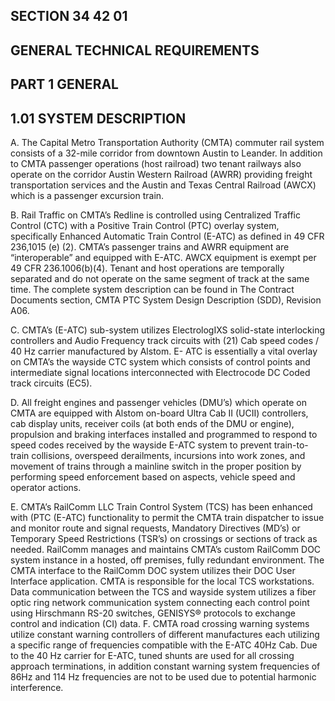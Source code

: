 ## SECTION 34 42 01

## GENERAL TECHNICAL REQUIREMENTS

## PART 1 GENERAL

## 1.01 SYSTEM DESCRIPTION

A. The Capital Metro Transportation Authority (CMTA) commuter rail system consists of a 32-mile
corridor from downtown Austin to Leander. In addition to CMTA passenger operations (host
railroad) two tenant railways also operate on the corridor Austin Western Railroad (AWRR)
providing freight transportation services and the Austin and Texas Central Railroad (AWCX) which
is a passenger excursion train.

B. Rail Traffic on CMTA’s Redline is controlled using Centralized Traffic Control (CTC) with a Positive
Train Control (PTC) overlay system, specifically Enhanced Automatic Train Control (E-ATC) as
defined in 49 CFR 236,1015 (e) (2). CMTA’s passenger trains and AWRR equipment are
“interoperable” and equipped with E-ATC. AWCX equipment is exempt per 49 CFR 236.1006(b)(4).
Tenant and host operations are temporally separated and do not operate on the same segment of
track at the same time. The complete system description can be found in The Contract Documents
section, CMTA PTC System Design Description (SDD), Revision A06.

C. CMTA’s (E-ATC) sub-system utilizes ElectrologIXS solid-state interlocking controllers and Audio
Frequency track circuits with (21) Cab speed codes / 40 Hz carrier manufactured by Alstom. E-
ATC is essentially a vital overlay on CMTA’s the wayside CTC system which consists of control
points and intermediate signal locations interconnected with Electrocode DC Coded track circuits
(EC5).

D. All freight engines and passenger vehicles (DMU’s) which operate on CMTA are equipped with
Alstom on-board Ultra Cab II (UCII) controllers, cab display units, receiver coils (at both ends of the
DMU or engine), propulsion and braking interfaces installed and programmed to respond to speed
codes received by the wayside E-ATC system to prevent train-to-train collisions, overspeed
derailments, incursions into work zones, and movement of trains through a mainline switch in the
proper position by performing speed enforcement based on aspects, vehicle speed and operator
actions.

E. CMTA’s RailComm LLC Train Control System (TCS) has been enhanced with (PTC (E-ATC)
functionality to permit the CMTA train dispatcher to issue and monitor route and signal requests,
Mandatory Directives (MD’s) or Temporary Speed Restrictions (TSR’s) on crossings or sections of
track as needed. RailComm manages and maintains CMTA’s custom RailComm DOC system
instance in a hosted, off premises, fully redundant environment. The CMTA interface to the
RailComm DOC system utilizes their DOC User Interface application. CMTA is responsible for the
local TCS workstations. Data communication between the TCS and wayside system utilizes a fiber
optic ring network communication system connecting each control point using Hirschmann RS-20
switches, GENISYS® protocols to exchange control and indication (CI) data.
F. CMTA road crossing warning systems utilize constant warning controllers of different manufactures
each utilizing a specific range of frequencies compatible with the E-ATC 40Hz Cab. Due to the 40
Hz carrier for E-ATC, tuned shunts are used for all crossing approach terminations, in addition
constant warning system frequencies of 86Hz and 114 Hz frequencies are not to be used due to
potential harmonic interference.
